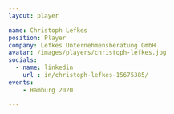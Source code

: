 ```yaml
---
layout: player

name: Christoph Lefkes
position: Player
company: Lefkes Unternehmensberatung GmbH
avatar: /images/players/christoph-lefkes.jpg
socials:
  - name: linkedin
    url : in/christoph-lefkes-15675385/
events:
    - Hamburg 2020

---
```

